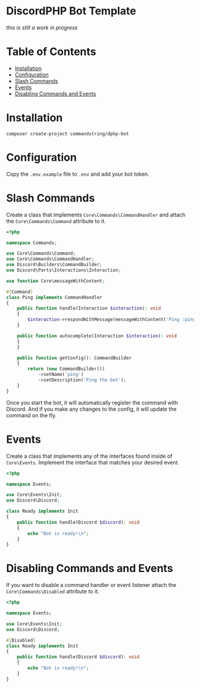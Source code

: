 # DiscordPHP Bot Template
*this is still a work in progress*

# Table of Contents
* [Installation](#installation)
* [Configuration](#configuration)
* [Slash Commands](#slash-commands)
* [Events](#events)
* [Disabling Commands and Events](#disabling-commands-and-events)

# Installation

```
composer create-project commandstring/dphp-bot
```

# Configuration

Copy the `.env.example` file to `.env` and add your bot token.

# Slash Commands

Create a class that implements `Core\Commands\CommandHandler` and attach the `Core\Commands\Command` attribute to it.

```php
<?php

namespace Commands;

use Core\Commands\Command;
use Core\Commands\CommandHandler;
use Discord\Builders\CommandBuilder;
use Discord\Parts\Interactions\Interaction;

use function Core\messageWithContent;

#[Command]
class Ping implements CommandHandler
{
    public function handle(Interaction $interaction): void
    {
        $interaction->respondWithMessage(messageWithContent('Ping :ping_pong:'), true);
    }

    public function autocomplete(Interaction $interaction): void
    {
    }

    public function getConfig(): CommandBuilder
    {
        return (new CommandBuilder())
            ->setName('ping')
            ->setDescription('Ping the bot');
    }
}
```

Once you start the bot, it will automatically register the command with Discord.
And if you make any changes to the config, it will update the command on the fly.

# Events

Create a class that implements any of the interfaces found inside of `Core\Events`.
Implement the interface that matches your desired event.

```php
<?php

namespace Events;

use Core\Events\Init;
use Discord\Discord;

class Ready implements Init
{
    public function handle(Discord $discord): void
    {
        echo "Bot is ready!\n";
    }
}
```

# Disabling Commands and Events

If you want to disable a command handler or event listener attach the `Core\Commands\Disabled` attribute to it.

```php
<?php

namespace Events;

use Core\Events\Init;
use Discord\Discord;

#[Disabled]
class Ready implements Init
{
    public function handle(Discord $discord): void
    {
        echo "Bot is ready!\n";
    }
}
```
